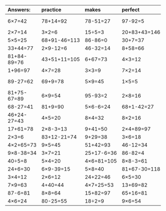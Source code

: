 | Answers: | practice | makes | perfect | ! |
| :--- | :--- | :--- | :--- | :--- |
| 6×7=42 | 78+14=92 | 78-51=27 | 97-92=5 | 94+42-3=133 | 
| 2×7=14 | 3×2=6 | 15÷5=3 | 20+83+43=146 | 2×2=4 | 
| 5×5=25 | 68+91-46=113 | 86-86=0 | 30+7=37 | 4×9=36 | 
| 33+44=77 | 2×9-12=6 | 46-32=14 | 8+58=66 | 4×4=16 | 
| 81+84-89=76 | 43+51+11=105 | 6+67=73 | 4×3=12 | 9×3=27 | 
| 1+96=97 | 4×7=28 | 3×3=9 | 7×2=14 | 6÷3=2 | 
| 89-27=62 | 69+9=78 | 5×9=45 | 1×5=5 | 8×9-12=60 | 
| 81+75-67=89 | 6×9=54 | 95-93=2 | 2×8=16 | 47+1=48 | 
| 68-27=41 | 81+9=90 | 5×6-6=24 | 68+1-42=27 | 6×6=36 | 
| 46+24-27=43 | 4×5=20 | 8×4=32 | 8×2=16 | 9×3-26=1 | 
| 17+61=78 | 2×8-3=13 | 9+41=50 | 2×4+89=97 | 33+31=64 | 
| 2×3=6 | 83+12-21=74 | 9+29=38 | 3×6=18 | 72÷9=8 | 
| 4×2+65=73 | 9×5=45 | 51+42=93 | 46-12=34 | 20+6=26 | 
| 9×8-38=34 | 3×7=21 | 25+17-6=36 | 86-82=4 | 3+20=23 | 
| 40÷5=8 | 5×4=20 | 4×6+81=105 | 8×8-3=61 | 31+48=79 | 
| 24+6=30 | 6×9-39=15 | 5×8=40 | 81+67-30=118 | 37+40=77 | 
| 3×4=12 | 2×6=12 | 24+22=46 | 6×5=30 | 4×1=4 | 
| 7×9=63 | 4+40=44 | 4×7+25=53 | 13+69=82 | 9×7=63 | 
| 87-6=81 | 8×8=64 | 15+82=97 | 65+16=81 | 97-57=40 | 
| 4×6=24 | 80-25=55 | 18÷2=9 | 9×6=54 | 6×1=6 | 
